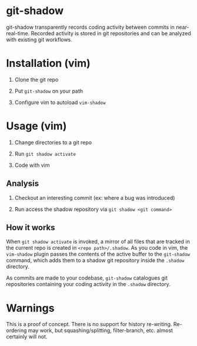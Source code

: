 # git-shadow

git-shadow transparently records coding activity between commits in near-real-time. Recorded activity is stored in git repositories and can be analyzed with existing git workflows.

# Installation (vim)

1. Clone the git repo

2. Put `git-shadow` on your path

3. Configure vim to autoload `vim-shadow`

# Usage (vim)

1. Change directories to a git repo

2. Run `git shadow activate`

3. Code with vim

## Analysis

1. Checkout an interesting commit (ex: where a bug was introduced)

2. Run access the shadow repository via `git shadow <git command>`

## How it works

When `git shadow activate` is invoked, a mirror of all files that are tracked in the current repo is created in `<repo path>/.shadow`. As you code in vim, the `vim-shadow` plugin passes the contents of the active buffer to the `git-shadow` command, which adds them to a shadow git repository inside the `.shadow` directory.

As commits are made to your codebase, `git-shadow` catalogues git repositories containing your coding activity in the `.shadow` directory.

# Warnings

This is a proof of concept. There is no support for history re-writing. Re-ordering may work, but squashing/splitting, filter-branch, etc. almost certainly will not. 
